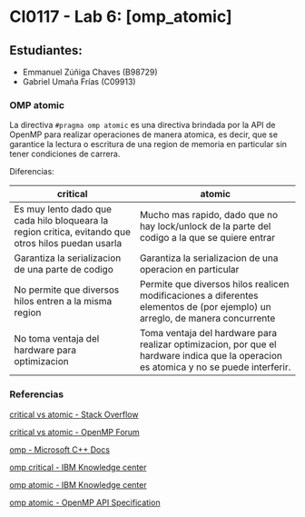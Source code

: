 # CI0117 - Lab 6: [omp_atomic]

## Estudiantes:
- Emmanuel Zúñiga Chaves (B98729)
- Gabriel Umaña Frías (C09913)

### OMP atomic

La directiva `#pragma omp atomic` es una directiva brindada por la API de OpenMP para realizar operaciones de manera atomica, es decir, que se garantice la lectura o escritura de una region de memoria en particular sin tener condiciones de carrera.

Diferencias: 

| critical |  atomic  |
| -------- | -------- |
| Es muy lento dado que cada hilo bloqueara la region critica, evitando que otros hilos puedan usarla | Mucho mas rapido, dado que no hay lock/unlock de la parte del codigo a la que se quiere entrar|
| Garantiza la serializacion de una parte de codigo | Garantiza la serializacion de una operacion en particular |
| No permite que diversos hilos entren a la misma region | Permite que diversos hilos realicen modificaciones a diferentes elementos de (por ejemplo) un arreglo, de manera concurrente |
| No toma ventaja del hardware para optimizacion | Toma ventaja del hardware para realizar optimizacion, por que el hardware indica que la operacion es atomica y no se puede interferir. 

### Referencias

[critical vs atomic - Stack Overflow](https://stackoverflow.com/questions/7798010/what-is-the-difference-between-atomic-and-critical-in-openmp#:~:text=The%20most%20important%20difference%20between,use%20it%20with%20specific%20operators.&text=Critical%20section%3A,use%20of%20%22name%22%20tag.)

[critical vs atomic - OpenMP Forum](https://forum.openmp.org/viewtopic.php?t=1549)

[omp - Microsoft C++ Docs](https://docs.microsoft.com/en-us/cpp/parallel/openmp/reference/openmp-directives?view=msvc-160#atomic)

[omp critical - IBM Knowledge center](https://www.ibm.com/support/knowledgecenter/SSLTBW_2.3.0/com.ibm.zos.v2r3.cbclx01/prag_omp_critical.htm)

[omp atomic - IBM Knowledge center](https://www.ibm.com/support/knowledgecenter/SSGH2K_13.1.2/com.ibm.xlc1312.aix.doc/compiler_ref/prag_omp_atomic.html)

[omp atomic - OpenMP API Specification](https://www.openmp.org/spec-html/5.0/openmpsu95.html)

